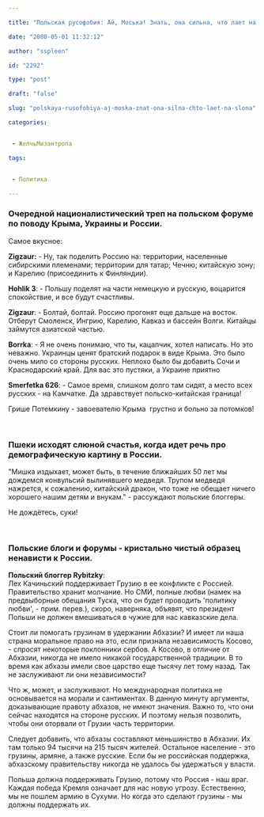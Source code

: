 ```yaml
---

title: "Польская русофобия: Ай, Моська! Знать, она сильна, что лает на слона!"

date: "2008-05-01 11:32:12"

author: "sspleen"

id: "2292"

type: "post"

draft: "false"

slug: "polskaya-rusofobiya-aj-moska-znat-ona-silna-chto-laet-na-slona"

categories:


 - ЖелчьМизантропа

tags:


 - Политика

---
```

### Очередной националистический треп на польском форуме по поводу Крыма, Украины и России.

  
Самое вкусное:  
  
**Zigzaur:** - Ну, так поделить Россию на: территории, населенные сибирскими племенами; территории для татар; Чечню; китайскую зону; и Карелию (присоединить к Финляндии).  
  
**Hohlik 3**: - Польшу поделят на части немецкую и русскую, воцарится спокойствие, и все будут счастливы.  
  
**Zigzaur**: - Болтай, болтай. Россию прогонят еще дальше на восток. Отберут Смоленск, Ингрию, Карелию, Кавказ и бассейн Волги. Китайцы займутся азиатской частью.  
  
**Borrka**: - Я не очень понимаю, что ты, кацапчик, хотел написать. Но это неважно. Украинцы ценят братский подарок в виде Крыма. Это было очень мило со стороны русских. Неплохо было бы добавить Сочи и Краснодарский край. Для вас это пустяки, а Украине приятно  
  
**Smerfetka 626**: - Самое время, слишком долго там сидят, а место всех русских - на Камчатке. Да здравствует польско-китайская граница!  
  
Грише Потемкину - завоевателю Крыма  грустно и больно за потомков!  
  
   

### Пшеки исходят слюной счастья, когда идет речь про демографическую картину в России.

  
"Мишка издыхает, может быть, в течение ближайших 50 лет мы дождемся конвульсий вылинявшего медведя. Трупом медведя нажрется, к сожалению, китайский дракон, что тоже не обещает ничего хорошего нашим детям и внукам." - рассуждают польские блоггеры.  
  
Не дождётесь, суки!  
  
   

### Польские блоги и форумы - кристально чистый образец ненависти к России.

  
**Польский блоггер Rybitzky**:  
Лех Качиньский поддерживает Грузию в ее конфликте с Россией. Правительство хранит молчание. Но СМИ, полные любви (намек на предвыборные обещания Туска, что он будет проводить 'политику любви', - прим. перев.), скоро, наверняка, объявят, что президент Польши не должен вмешиваться в чужие для нас кавказские дела.  
  
Стоит ли помогать грузинам в удержании Абхазии? И имеет ли наша страна моральное право на это, если признала независимость Косово, - спросят некоторые поклонники сербов. А Косово, в отличие от Абхазии, никогда не имело никакой государственной традиции. В то время как абхазы имели свое царство еще тысячу лет тому назад. Так не заслуживают ли они независимости?  
  
Что ж, может, и заслуживают. Но международная политика не основывается на морали и сантиментах. В данную минуту аргументы, доказывающие правоту абхазов, не имеют значения. Важно то, что они сейчас находятся на стороне русских. И поэтому нельзя позволить, чтобы они оторвали от Грузии часть территории.  
  
Следует добавить, что абхазы составляют меньшинство в Абхазии. Их там только 94 тысячи на 215 тысяч жителей. Остальное население - это грузины, армяне, а также русские. Если бы не российская поддержка, абхазскому правительству никогда не удалось бы удержаться у власти.  
  
Польша должна поддерживать Грузию, потому что Россия - наш враг. Каждая победа Кремля означает для нас новую угрозу. Естественно, мы не пошлем армию в Сухуми. Но когда это сделают грузины - мы должны поддержать их.